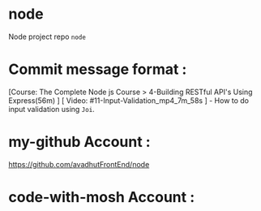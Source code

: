 # node 
Node project repo `node` 

# Commit message format : 
[Course: The Complete Node js Course > 4-Building RESTful API's Using Express(56m) ] [ Video: #11-Input-Validation_mp4_7m_58s ] - How to do input validation using `Joi`.


# my-github Account : 
https://github.com/avadhutFrontEnd/node 

# code-with-mosh Account : 
